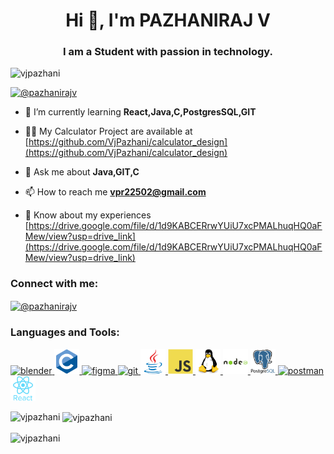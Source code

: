 <h1 align="center">Hi 👋, I'm PAZHANIRAJ V</h1>
<h3 align="center">I am a Student with passion in technology.</h3>

<p align="left"> <img src="https://komarev.com/ghpvc/?username=vjpazhani&label=Profile%20views&color=0e75b6&style=flat" alt="vjpazhani" /> </p>

<p align="left"> <a href="https://twitter.com/@pazhanirajv" target="blank"><img src="https://img.shields.io/twitter/follow/@pazhanirajv?logo=twitter&style=for-the-badge" alt="@pazhanirajv" /></a> </p>

- 🌱 I’m currently learning **React,Java,C,PostgresSQL,GIT**

- 👨‍💻  My Calculator Project are available at [https://github.com/VjPazhani/calculator_design](https://github.com/VjPazhani/calculator_design)

- 💬 Ask me about **Java,GIT,C**

- 📫 How to reach me **vpr22502@gmail.com**

- 📄 Know about my experiences [https://drive.google.com/file/d/1d9KABCERrwYUiU7xcPMALhuqHQ0aFMew/view?usp=drive_link](https://drive.google.com/file/d/1d9KABCERrwYUiU7xcPMALhuqHQ0aFMew/view?usp=drive_link)

<h3 align="left">Connect with me:</h3>
<p align="left">
<a href="https://twitter.com/PazhanirajV" target="blank"><img align="center" src="https://raw.githubusercontent.com/rahuldkjain/github-profile-readme-generator/master/src/images/icons/Social/twitter.svg" alt="@pazhanirajv" height="30" width="40" /></a>
</p>

<h3 align="left">Languages and Tools:</h3>
<p align="left"> <a href="https://www.blender.org/" target="_blank" rel="noreferrer"> <img src="https://download.blender.org/branding/community/blender_community_badge_white.svg" alt="blender" width="40" height="40"/> </a> <a href="https://www.cprogramming.com/" target="_blank" rel="noreferrer"> <img src="https://raw.githubusercontent.com/devicons/devicon/master/icons/c/c-original.svg" alt="c" width="40" height="40"/> </a> <a href="https://www.figma.com/" target="_blank" rel="noreferrer"> <img src="https://www.vectorlogo.zone/logos/figma/figma-icon.svg" alt="figma" width="40" height="40"/> </a> <a href="https://git-scm.com/" target="_blank" rel="noreferrer"> <img src="https://www.vectorlogo.zone/logos/git-scm/git-scm-icon.svg" alt="git" width="40" height="40"/> </a> <a href="https://www.java.com" target="_blank" rel="noreferrer"> <img src="https://raw.githubusercontent.com/devicons/devicon/master/icons/java/java-original.svg" alt="java" width="40" height="40"/> </a> <a href="https://developer.mozilla.org/en-US/docs/Web/JavaScript" target="_blank" rel="noreferrer"> <img src="https://raw.githubusercontent.com/devicons/devicon/master/icons/javascript/javascript-original.svg" alt="javascript" width="40" height="40"/> </a> <a href="https://www.linux.org/" target="_blank" rel="noreferrer"> <img src="https://raw.githubusercontent.com/devicons/devicon/master/icons/linux/linux-original.svg" alt="linux" width="40" height="40"/> </a> <a href="https://nodejs.org" target="_blank" rel="noreferrer"> <img src="https://raw.githubusercontent.com/devicons/devicon/master/icons/nodejs/nodejs-original-wordmark.svg" alt="nodejs" width="40" height="40"/> </a> <a href="https://www.postgresql.org" target="_blank" rel="noreferrer"> <img src="https://raw.githubusercontent.com/devicons/devicon/master/icons/postgresql/postgresql-original-wordmark.svg" alt="postgresql" width="40" height="40"/> </a> <a href="https://postman.com" target="_blank" rel="noreferrer"> <img src="https://www.vectorlogo.zone/logos/getpostman/getpostman-icon.svg" alt="postman" width="40" height="40"/> </a> <a href="https://reactjs.org/" target="_blank" rel="noreferrer"> <img src="https://raw.githubusercontent.com/devicons/devicon/master/icons/react/react-original-wordmark.svg" alt="react" width="40" height="40"/> </a> </p>

<p><img align="left" src="https://github-readme-stats.vercel.app/api/top-langs?username=vjpazhani&show_icons=true&locale=en&layout=compact" alt="vjpazhani" /></p>

<p>&nbsp;<img align="center" src="https://github-readme-stats.vercel.app/api?username=vjpazhani&show_icons=true&locale=en" alt="vjpazhani" /></p>

<p><img align="center" src="https://github-readme-streak-stats.herokuapp.com/?user=vjpazhani&" alt="vjpazhani" /></p>

